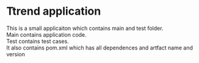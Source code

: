 # Ttrend application

This is a small applicaiton which contains main and test folder.  
Main contains application code.  
Test contains test cases.  
It also contains pom.xml which has all dependences and artfact name and version

